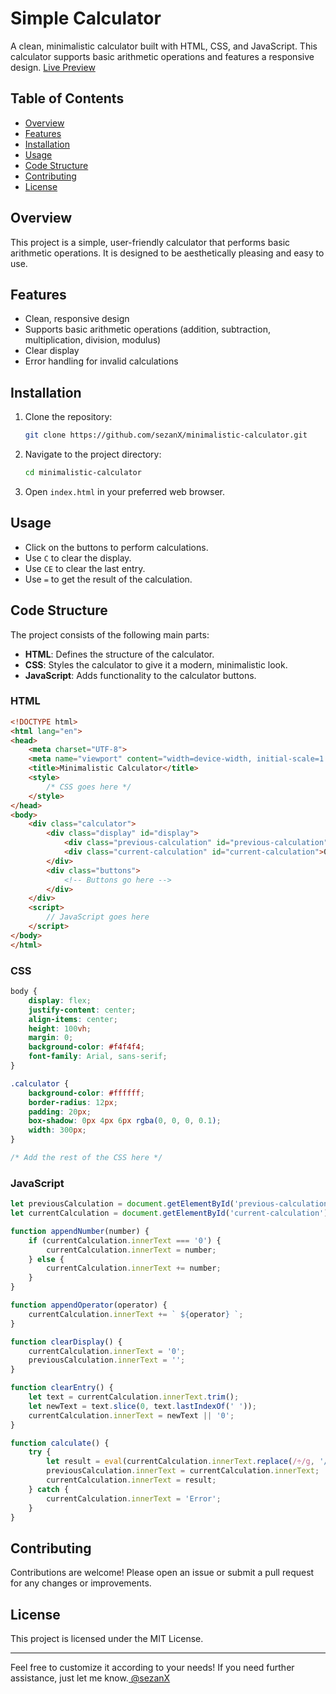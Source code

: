 # Simple Calculator

A clean, minimalistic calculator built with HTML, CSS, and JavaScript. This calculator supports basic arithmetic operations and features a responsive design.
     [Live Preview](https://sezanx.github.io/Simple-Calculator/)
## Table of Contents

- [Overview](#overview)
- [Features](#features)
- [Installation](#installation)
- [Usage](#usage)
- [Code Structure](#code-structure)
- [Contributing](#contributing)
- [License](#license)

## Overview

This project is a simple, user-friendly calculator that performs basic arithmetic operations. It is designed to be aesthetically pleasing and easy to use.

## Features

- Clean, responsive design
- Supports basic arithmetic operations (addition, subtraction, multiplication, division, modulus)
- Clear display
- Error handling for invalid calculations

## Installation

1. Clone the repository:

    ```bash
    git clone https://github.com/sezanX/minimalistic-calculator.git
    ```

2. Navigate to the project directory:

    ```bash
    cd minimalistic-calculator
    ```

3. Open `index.html` in your preferred web browser.

## Usage

- Click on the buttons to perform calculations.
- Use `C` to clear the display.
- Use `CE` to clear the last entry.
- Use `=` to get the result of the calculation.

## Code Structure

The project consists of the following main parts:

- **HTML**: Defines the structure of the calculator.
- **CSS**: Styles the calculator to give it a modern, minimalistic look.
- **JavaScript**: Adds functionality to the calculator buttons.

### HTML

```html
<!DOCTYPE html>
<html lang="en">
<head>
    <meta charset="UTF-8">
    <meta name="viewport" content="width=device-width, initial-scale=1.0">
    <title>Minimalistic Calculator</title>
    <style>
        /* CSS goes here */
    </style>
</head>
<body>
    <div class="calculator">
        <div class="display" id="display">
            <div class="previous-calculation" id="previous-calculation">&nbsp;</div>
            <div class="current-calculation" id="current-calculation">0</div>
        </div>
        <div class="buttons">
            <!-- Buttons go here -->
        </div>
    </div>
    <script>
        // JavaScript goes here
    </script>
</body>
</html>
```

### CSS

```css
body {
    display: flex;
    justify-content: center;
    align-items: center;
    height: 100vh;
    margin: 0;
    background-color: #f4f4f4;
    font-family: Arial, sans-serif;
}

.calculator {
    background-color: #ffffff;
    border-radius: 12px;
    padding: 20px;
    box-shadow: 0px 4px 6px rgba(0, 0, 0, 0.1);
    width: 300px;
}

/* Add the rest of the CSS here */
```

### JavaScript

```javascript
let previousCalculation = document.getElementById('previous-calculation');
let currentCalculation = document.getElementById('current-calculation');

function appendNumber(number) {
    if (currentCalculation.innerText === '0') {
        currentCalculation.innerText = number;
    } else {
        currentCalculation.innerText += number;
    }
}

function appendOperator(operator) {
    currentCalculation.innerText += ` ${operator} `;
}

function clearDisplay() {
    currentCalculation.innerText = '0';
    previousCalculation.innerText = '';
}

function clearEntry() {
    let text = currentCalculation.innerText.trim();
    let newText = text.slice(0, text.lastIndexOf(' '));
    currentCalculation.innerText = newText || '0';
}

function calculate() {
    try {
        let result = eval(currentCalculation.innerText.replace(/÷/g, '/').replace(/×/g, '*'));
        previousCalculation.innerText = currentCalculation.innerText;
        currentCalculation.innerText = result;
    } catch {
        currentCalculation.innerText = 'Error';
    }
}
```

## Contributing

Contributions are welcome! Please open an issue or submit a pull request for any changes or improvements.

## License

This project is licensed under the MIT License.

---

Feel free to customize it according to your needs! If you need further assistance, just let me know.<a href="https://github.com/sezanX"> @sezanX</a>
